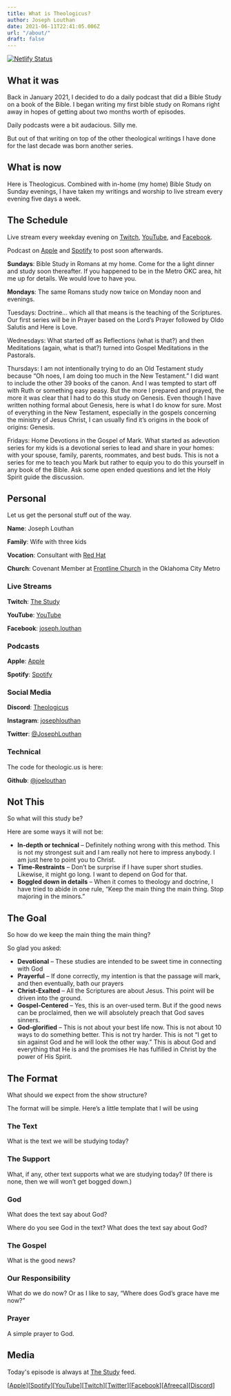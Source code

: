 ```yaml
---
title: What is Theologicus?
author: Joseph Louthan
date: 2021-06-11T22:41:05.006Z
url: "/about/"
draft: false
---
```

[![Netlify Status](https://api.netlify.com/api/v1/badges/68eb3540-2cf6-42c3-be87-cac7f1289a57/deploy-status)](https://app.netlify.com/sites/festive-hopper-1abe84/deploys)

## What it was

Back in January 2021, I decided to do a daily podcast that did a Bible Study on a book of the Bible. I began writing my first bible study on Romans right away in hopes of getting about two months worth of episodes.

Daily podcasts were a bit audacious. Silly me.

But out of that writing on top of the other theological writings I have done for the last decade was born another series.

## What is now

Here is Theologicus. Combined with in-home (my home) Bible Study on Sunday evenings, I have taken my writings and worship to live stream every evening five days a week.

## The Schedule

Live stream every weekday evening on [Twitch](http://twitch.theologic.us), [YouTube](http://youtube.theologic.us), and [Facebook](https://www.facebook.com/joseph.louthan).

Podcast on [Apple](https://podcasts.apple.com/us/podcast/theologicus/) and [Spotify](https://open.spotify.com/show/0Xs5qsNvWePyRqcmtOTPkR) to post soon afterwards.

**Sundays**: Bible Study in Romans at my home. Come for the a light dinner and study soon thereafter. If you happened to be in the Metro OKC area, hit me up for details. We would love to have you.

**Mondays**: The same Romans study now twice on Monday noon and evenings.

Tuesdays: Doctrine… which all that means is the teaching of the Scriptures. Our first series will be in Prayer based on the Lord’s Prayer followed by Oldo Salutis and Here is Love.

Wednesdays: What started off as Reflections (what is that?) and then Meditations (again, what is that?) turned into Gospel Meditations in the Pastorals.

Thursdays: I am not intentionally trying to do an Old Testament study because “Oh noes, I am doing too much in the New Testament.” I did want to include the other 39 books of the canon. And I was tempted to start off with Ruth or something easy peasy. But the more I prepared and prayed, the more it was clear that I had to do this study on Genesis. Even though I have written nothing formal about Genesis, here is what I do know for sure. Most of everything in the New Testament, especially in the gospels concerning the ministry of Jesus Christ, I can usually find it’s origins in the book of origins: Genesis.

Fridays: Home Devotions in the Gospel of Mark. What started as adevotion series for my kids is a devotional series to lead and share in your homes: with your spouse, family, parents, roommates, and best buds. This is not a series for me to teach you Mark but rather to equip you to do this yourself in any book of the Bible. Ask some open ended questions and let the Holy Spirit guide the discussion.

## Personal

Let us get the personal stuff out of the way.

**Name**: Joseph Louthan

**Family**: Wife with three kids

**Vocation**: Consultant with [Red Hat](https://redhat.com/)

**Church**: Covenant Member at [Frontline Church](https://frontlinechurch.com) in the Oklahoma City Metro

### Live Streams

**Twitch**: [The Study](http://twitch.theologic.us)

**YouTube**: [YouTube](http://youtube.theologic.us)

**Facebook**: [joseph.louthan](https://www.facebook.com/joseph.louthan)

### Podcasts

**Apple**: [Apple](https://podcasts.apple.com/us/podcast/theologicus/)

**Spotify**: [Spotify](https://open.spotify.com/show/0Xs5qsNvWePyRqcmtOTPkR)


### Social Media

**Discord**: [Theologicus](http://discord.theologic.us)

**Instagram**: [josephlouthan](https://instagram.com/josephlouthan)

**Twitter**: [@JosephLouthan](https://twitter.com/JosephLouthan)


### Technical

The code for theologic.us is here:

**Github**: [@joelouthan](https://github.com/joelouthan)

## Not This

So what will this study be?

Here are some ways it will not be:

* **In-depth or technical** – Definitely nothing wrong with this method. This is not my strongest suit and I am really not here to impress anybody. I am just here to point you to Christ.
* **Time-Restraints** – Don’t be surprise if I have super short studies. Likewise, it might go long. I want to depend on God for that.
* **Boggled down in details** – When it comes to theology and doctrine, I have tried to abide in one rule, “Keep the main thing the main thing. Stop majoring in the minors.”

## The Goal

So how do we keep the main thing the main thing?

So glad you asked:

* **Devotional** – These studies are intended to be sweet time in connecting with God
* **Prayerful** – If done correctly, my intention is that the passage will mark, and then eventually, bath our prayers
* **Christ-Exalted** – All the Scriptures are about Jesus. This point will be driven into the ground.
* **Gospel-Centered** – Yes, this is an over-used term. But if the good news can be proclaimed, then we will absolutely preach that God saves sinners.
* **God-glorified** – This is not about your best life now. This is not about 10 ways to do something better. This is not try harder. This is not “I get to sin against God and he will look the other way.” This is about God and everything that He is and the promises He has fulfilled in Christ by the power of His Spirit.

## The Format

What should we expect from the show structure?

The format will be simple. Here’s a little template that I will be using

### The Text

What is the text we will be studying today?

### The Support

What, if any, other text supports what we are studying today? (If there is none, then we will won’t get bogged down.)

### God

What does the text say about God?

Where do you see God in the text? What does the text say about God?

### The Gospel

What is the good news?

### Our Responsibility

What do we do now? Or as I like to say, “Where does God’s grace have me now?”

### Prayer

A simple prayer to God.

## Media

Today's episode is always at [The Study](http://study.theologic.us/) feed.

\[[Apple](https://podcasts.apple.com/us/podcast/the-study/id1557102127)\]\[[Spotify](https://open.spotify.com/show/0Xs5qsNvWePyRqcmtOTPkR)\]\[[YouTube](http://youtube.theologic.us)\]\[[Twitch](http://twitch.theologic.us)\]\[[Twitter](https://twitter.com/theologic_us)\]\[[Facebook](https://www.facebook.com/groups/462231051477464)\]\[[Afreeca](https://bj.afreecatv.com/theologicus)\]\[[Discord](http://discord.theologic.us)\]
